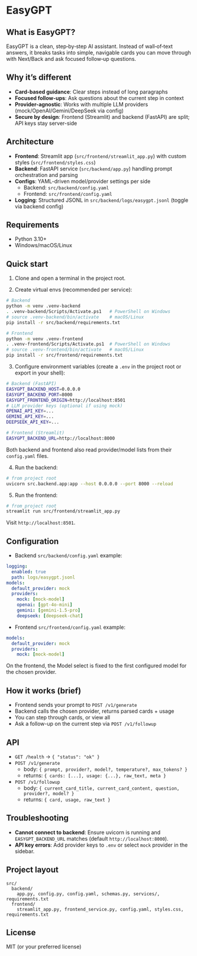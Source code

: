 # EasyGPT

## What is EasyGPT?
EasyGPT is a clean, step‑by‑step AI assistant. Instead of wall‑of‑text answers, it breaks tasks into simple, navigable cards you can move through with Next/Back and ask focused follow‑up questions.

## Why it’s different
- **Card-based guidance**: Clear steps instead of long paragraphs
- **Focused follow-ups**: Ask questions about the current step in context
- **Provider-agnostic**: Works with multiple LLM providers (mock/OpenAI/Gemini/DeepSeek via config)
- **Secure by design**: Frontend (Streamlit) and backend (FastAPI) are split; API keys stay server-side

## Architecture
- **Frontend**: Streamlit app (`src/frontend/streamlit_app.py`) with custom styles (`src/frontend/styles.css`)
- **Backend**: FastAPI service (`src/backend/app.py`) handling prompt orchestration and parsing
- **Configs**: YAML-driven model/provider settings per side
  - Backend: `src/backend/config.yaml`
  - Frontend: `src/frontend/config.yaml`
- **Logging**: Structured JSONL in `src/backend/logs/easygpt.jsonl` (toggle via backend config)

## Requirements
- Python 3.10+
- Windows/macOS/Linux

## Quick start
1) Clone and open a terminal in the project root.

2) Create virtual envs (recommended per service):
```bash
# Backend
python -m venv .venv-backend
. .venv-backend/Scripts/Activate.ps1   # PowerShell on Windows
# source .venv-backend/bin/activate    # macOS/Linux
pip install -r src/backend/requirements.txt

# Frontend
python -m venv .venv-frontend
. .venv-frontend/Scripts/Activate.ps1  # PowerShell on Windows
# source .venv-frontend/bin/activate   # macOS/Linux
pip install -r src/frontend/requirements.txt
```

3) Configure environment variables (create a `.env` in the project root or export in your shell):
```bash
# Backend (FastAPI)
EASYGPT_BACKEND_HOST=0.0.0.0
EASYGPT_BACKEND_PORT=8000
EASYGPT_FRONTEND_ORIGIN=http://localhost:8501
# LLM provider keys (optional if using mock)
OPENAI_API_KEY=...
GEMINI_API_KEY=...
DEEPSEEK_API_KEY=...

# Frontend (Streamlit)
EASYGPT_BACKEND_URL=http://localhost:8000
```
Both backend and frontend also read provider/model lists from their `config.yaml` files.

4) Run the backend:
```bash
# from project root
uvicorn src.backend.app:app --host 0.0.0.0 --port 8000 --reload
```

5) Run the frontend:
```bash
# from project root
streamlit run src/frontend/streamlit_app.py
```
Visit `http://localhost:8501`.

## Configuration
- Backend `src/backend/config.yaml` example:
```yaml
logging:
  enabled: true
  path: logs/easygpt.jsonl
models:
  default_provider: mock
  providers:
    mock: [mock-model]
    openai: [gpt-4o-mini]
    gemini: [gemini-1.5-pro]
    deepseek: [deepseek-chat]
```
- Frontend `src/frontend/config.yaml` example:
```yaml
models:
  default_provider: mock
  providers:
    mock: [mock-model]
```
On the frontend, the Model select is fixed to the first configured model for the chosen provider.

## How it works (brief)
- Frontend sends your prompt to `POST /v1/generate`
- Backend calls the chosen provider, returns parsed cards + usage
- You can step through cards, or view all
- Ask a follow-up on the current step via `POST /v1/followup`

## API
- `GET /health` → `{ "status": "ok" }`
- `POST /v1/generate`
  - body: `{ prompt, provider?, model?, temperature?, max_tokens? }`
  - returns: `{ cards: [...], usage: {...}, raw_text, meta }`
- `POST /v1/followup`
  - body: `{ current_card_title, current_card_content, question, provider?, model? }`
  - returns: `{ card, usage, raw_text }`

## Troubleshooting
- **Cannot connect to backend**: Ensure uvicorn is running and `EASYGPT_BACKEND_URL` matches (default `http://localhost:8000`).
- **API key errors**: Add provider keys to `.env` or select `mock` provider in the sidebar.

## Project layout
```
src/
  backend/
    app.py, config.py, config.yaml, schemas.py, services/, requirements.txt
  frontend/
    streamlit_app.py, frontend_service.py, config.yaml, styles.css, requirements.txt
```

## License
MIT (or your preferred license)
